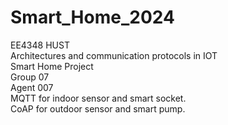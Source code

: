 # Smart_Home_2024
EE4348 HUST   
Architectures and communication protocols in IOT  
Smart Home Project  
Group 07  
Agent 007  
MQTT for indoor sensor and smart socket.  
CoAP for outdoor sensor and smart pump.
